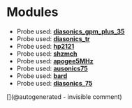 
# Modules

* Probe used: __[diasonics_gpm_plus_35](/include/probes/auto/diasonics_gpm_plus_35.md)__
* Probe used: __[diasonics_tr](/include/probes/auto/diasonics_tr.md)__
* Probe used: __[hp2121](/include/probes/auto/hp2121.md)__
* Probe used: __[shzmch](/include/probes/auto/shzmch.md)__
* Probe used: __[apogee5MHz](/include/probes/auto/apogee5MHz.md)__
* Probe used: __[ausonics75](/include/probes/auto/ausonics75.md)__
* Probe used: __[bard](/include/probes/auto/bard.md)__
* Probe used: __[diasonics_75](/include/probes/auto/diasonics_75.md)__


[](@autogenerated - invisible comment)
